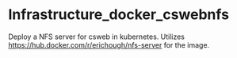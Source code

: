 # Infrastructure_docker_cswebnfs

Deploy a NFS server for csweb in kubernetes.  Utilizes https://hub.docker.com/r/erichough/nfs-server for the image.
